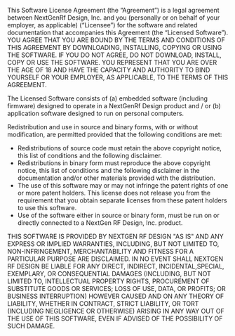 This Software License Agreement (the “Agreement”) is a legal agreement between NextGenRf Design, Inc. and you (personally or on behalf of your employer, as applicable) (“Licensee”) for the software and related documentation that accompanies this Agreement (the “Licensed Software”).   YOU AGREE THAT YOU ARE BOUND BY THE TERMS AND CONDITIONS OF THIS AGREEMENT BY DOWNLOADING, INSTALLING, COPYING OR USING THE SOFTWARE. IF YOU DO NOT AGREE, DO NOT DOWNLOAD, INSTALL, COPY OR USE THE SOFTWARE.   YOU REPRESENT THAT YOU ARE OVER THE AGE OF 18 AND HAVE THE CAPACITY AND AUTHORITY TO BIND YOURSELF OR YOUR EMPLOYER, AS APPLICABLE, TO THE TERMS OF THIS AGREEMENT.

The Licensed Software consists of (a) embedded software (including firmware) designed to operate in a NextGenRf Design product and / or (b) application software designed to run on personal computers.

Redistribution and use in source and binary forms, with or without modification, are permitted provided that the following conditions are met:
- Redistributions of source code must retain the above copyright notice, this list of conditions and the following disclaimer.
- Redistributions in binary form must reproduce the above copyright notice, this list of conditions and the following disclaimer in the documentation and/or other materials provided with the distribution.
- The use of this software may or may not infringe the patent rights of one or more patent holders.  This license does not release you from the requirement that you obtain separate licenses from these patent holders to use this software.
- Use of the software either in source or binary form, must be run on or directly connected to a NextGen RF Design, Inc. product.

THIS SOFTWARE IS PROVIDED BY NEXTGEN RF DESIGN "AS IS" AND ANY EXPRESS OR IMPLIED WARRANTIES, INCLUDING, BUT NOT LIMITED TO, NON-INFRINGEMENT, MERCHANTABILITY AND FITNESS FOR A PARTICULAR PURPOSE ARE DISCLAIMED. IN NO EVENT SHALL NEXTGEN RF DESIGN BE LIABLE FOR ANY DIRECT, INDIRECT, INCIDENTAL,SPECIAL, EXEMPLARY, OR CONSEQUENTIAL DAMAGES (INCLUDING, BUT NOT LIMITED TO, INTELLECTUAL PROPERTY RIGHTS, PROCUREMENT OF SUBSTITUTE GOODS OR SERVICES; LOSS OF USE, DATA, OR PROFITS; OR BUSINESS INTERRUPTION) HOWEVER CAUSED AND ON ANY THEORY OF LIABILITY, WHETHER IN CONTRACT, STRICT LIABILITY, OR TORT (INCLUDING NEGLIGENCE OR OTHERWISE) ARISING IN ANY WAY OUT OF THE USE OF THIS SOFTWARE, EVEN IF ADVISED OF THE POSSIBILITY OF SUCH DAMAGE.
